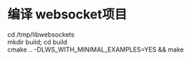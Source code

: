 # 编译 websocket项目
cd /tmp/libwebsockets  
mkdir build; cd build  
cmake .. -DLWS_WITH_MINIMAL_EXAMPLES=YES && make  

